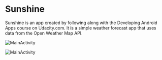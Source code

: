 Sunshine
========

Sunshine is an app created by following along with the Developing Android Apps course on Udacity.com. It is a simple weather forecast app that uses data from the Open Weather Map API.

![MainActivity](https://s3.amazonaws.com/content.udacity-data.com/course/ud853/Sunshine+Design+Mocks/Phone_MainActivity.png)

![MainActivity](https://s3.amazonaws.com/content.udacity-data.com/course/ud853/Sunshine+Design+Mocks/Phone_DetailActivity.png)
